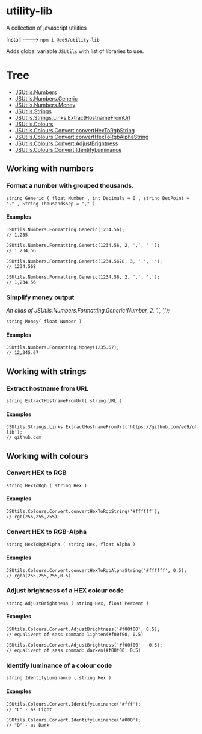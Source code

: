 # utility-lib

A collection of javascript utilities

Install ----> `npm i @ed9/utility-lib`

Adds global variable `JSUtils` with list of libraries to use.

# Tree
* [JSUtils.Numbers](#working-with-numbers)
* [JSUtils.Numbers.Generic](#format-a-number-with-grouped-thousands)
* [JSUtils.Numbers.Money](#simplify-money-output)
* [JSUtils.Strings](#working-with-strings)
* [JSUtils.Strings.Links.ExtractHostnameFromUrl](#extract-hostname-from-url)
* [JSUtils.Colours](#working-with-colours)
* [JSUtils.Colours.Convert.convertHexToRgbString](#convert-hex-to-rgb)
* [JSUtils.Colours.Convert.convertHexToRgbAlphaString](#convert-hex-to-rgb-alpha)
* [JSUtils.Colours.Convert.AdjustBrightness](#adjust-brightness-of-a-hex-colour-code)
* [JSUtils.Colours.Convert.IdentifyLuminance](#identify-luminance-of-a-colour-code)

## Working with numbers

### Format a number with grouped thousands.

    string Generic ( float Number , int Decimals = 0 , string DecPoint = "." , String ThousandsSep = "," )

#### Examples

    JSUtils.Numbers.Formatting.Generic(1234.56);
    // 1,235
    
    JSUtils.Numbers.Formatting.Generic(1234.56, 2, ',', ' '); 
    // 1 234,56
    
    JSUtils.Numbers.Formatting.Generic(1234.5678, 3, '.', '');
    // 1234.568
    
    JSUtils.Numbers.Formatting.Generic(1234.56, 2, '.', ',');
    // 1,234.56
    
### Simplify money output

*An alias of JSUtils.Numbers.Formatting.Generic(Number, 2, '.', ',');*
	
    string Money( float Number )

#### Examples

	JSUtils.Numbers.Formatting.Money(1235.67);
    // 12,345.67

## Working with strings

### Extract hostname from URL

    string ExtractHostnameFromUrl( string URL )

#### Examples

    JSUtils.Strings.Links.ExtractHostnameFromUrl('https://github.com/ed9/utility-lib');
    // github.com

## Working with colours

### Convert HEX to RGB

    string HexToRgb ( string Hex )

#### Examples

    JSUtils.Colours.Convert.convertHexToRgbString('#ffffff');
    // rgb(255,255,255)
    
### Convert HEX to RGB-Alpha

    string HexToRgbAlpha ( string Hex, float Alpha )

#### Examples

    JSUtils.Colours.Convert.convertHexToRgbAlphaString('#ffffff', 0.5);
    // rgba(255,255,255,0.5)
        
### Adjust brightness of a HEX colour code

    string AdjustBrightness ( string Hex, float Percent )

#### Examples

    JSUtils.Colours.Convert.AdjustBrightness('#f00f00', 0.5);
    // equalivent of sass commad: lighten(#f00f00, 0.5)

    JSUtils.Colours.Convert.AdjustBrightness('#f00f00', -0.5);
    // equalivent of sass commad: darken(#f00f00, 0.5)
    
### Identify luminance of a colour code

    string IdentifyLuminance ( string Hex )

#### Examples

    JSUtils.Colours.Convert.IdentifyLuminance('#fff');
    // "L" - as Light
    
    JSUtils.Colours.Convert.IdentifyLuminance('#000');
    // "D" - as Dark
    
    
        